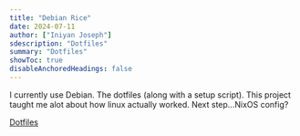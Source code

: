 ```yaml
---
title: "Debian Rice"
date: 2024-07-11
author: ["Iniyan Joseph"]
sdescription: "Dotfiles" 
summary: "Dotfiles" 
showToc: true
disableAnchoredHeadings: false
---
```

I currently use Debian. The dotfiles (along with a setup script). This project taught me alot about how linux actually worked. Next step...NixOS config?

[Dotfiles](https://github.com/iniyanijoseph/Debian-Gruvbox)


